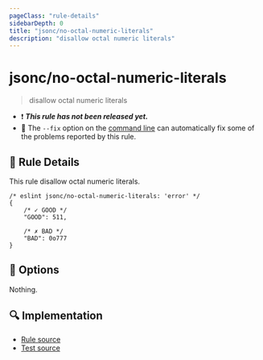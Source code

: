 ```yaml
---
pageClass: "rule-details"
sidebarDepth: 0
title: "jsonc/no-octal-numeric-literals"
description: "disallow octal numeric literals"
---
```

# jsonc/no-octal-numeric-literals

> disallow octal numeric literals

- :exclamation: <badge text="This rule has not been released yet." vertical="middle" type="error"> ***This rule has not been released yet.*** </badge>
- :wrench: The `--fix` option on the [command line](https://eslint.org/docs/user-guide/command-line-interface#fixing-problems) can automatically fix some of the problems reported by this rule.

## :book: Rule Details

This rule disallow octal numeric literals.

<eslint-code-block fix>

<!-- eslint-skip -->

```json5
/* eslint jsonc/no-octal-numeric-literals: 'error' */
{
    /* ✓ GOOD */
    "GOOD": 511,

    /* ✗ BAD */
    "BAD": 0o777
}
```

</eslint-code-block>

## :wrench: Options

Nothing.

## :mag: Implementation

- [Rule source](https://github.com/ota-meshi/eslint-plugin-jsonc/blob/master/lib/rules/no-octal-numeric-literals.ts)
- [Test source](https://github.com/ota-meshi/eslint-plugin-jsonc/blob/master/tests/lib/rules/no-octal-numeric-literals.ts)
